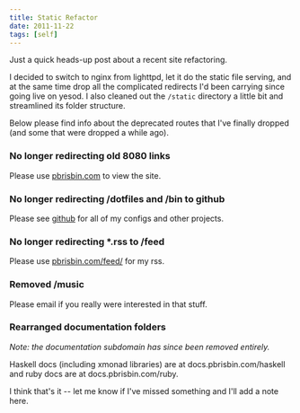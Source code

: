 ```yaml
---
title: Static Refactor
date: 2011-11-22
tags: [self]
---
```


Just a quick heads-up post about a recent site refactoring.

I decided to switch to nginx from lighttpd, let it do the static file 
serving, and at the same time drop all the complicated redirects I'd 
been carrying since going live on yesod. I also cleaned out the 
`/static` directory a little bit and streamlined its folder structure.

Below please find info about the deprecated routes that I've finally 
dropped (and some that were dropped a while ago).

### No longer redirecting old 8080 links

Please use [pbrisbin.com](https://pbrisbin.com) to view the site.

### No longer redirecting /dotfiles and /bin to github

Please see [github](https://github.com/pbrisbin) for all of my configs 
and other projects.

### No longer redirecting \*.rss to /feed

Please use [pbrisbin.com/feed/](https://pbrisbin.com/feed/) for my rss.

### Removed /music

Please email if you really were interested in that stuff.

### Rearranged documentation folders

*Note: the documentation subdomain has since been removed entirely.*

Haskell docs (including xmonad libraries) are at docs.pbrisbin.com/haskell and
ruby docs are at docs.pbrisbin.com/ruby.

I think that's it -- let me know if I've missed something and I'll add a 
note here.

